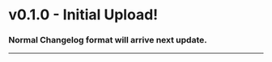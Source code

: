 <h1>v0.1.0 - Initial Upload!</h1>

### Normal Changelog format will arrive next update.

---------------
